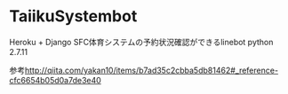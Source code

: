# TaiikuSystembot

Heroku + Django
SFC体育システムの予約状況確認ができるlinebot
python 2.7.11

参考<http://qiita.com/yakan10/items/b7ad35c2cbba5db81462#_reference-cfc6654b05d0a7de3e40>
